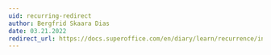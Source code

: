 ```yaml
---
uid: recurring-redirect
author: Bergfrid Skaara Dias
date: 03.21.2022
redirect_url: https://docs.superoffice.com/en/diary/learn/recurrence/index.html
---
```

